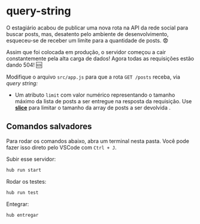 # query-string

O estagiário acabou de publicar uma nova rota na API da rede social para buscar posts, mas, desatento pelo ambiente de desenvolvimento, esqueceu-se de receber um limite para a quantidade de posts. 😨

Assim que foi colocada em produção, o servidor começou a cair constantemente pela alta carga de dados! Agora todas as requisições estão dando 504! 🆘

Modifique o arquivo `src/app.js` para que a rota `GET /posts` receba, via *query string:*

- Um atributo `limit` com valor numérico representando o tamanho máximo da lista de posts a ser entregue na resposta da requisição. Use **[slice](https://developer.mozilla.org/pt-BR/docs/Web/JavaScript/Reference/Global_Objects/Array/slice)** para limitar o tamanho da array de posts a ser devolvida .

## Comandos salvadores

Para rodar os comandos abaixo, abra um terminal nesta pasta. Você pode fazer isso direto pelo VSCode com `Ctrl + J`.


Subir esse servidor:

```bash
hub run start
```

Rodar os testes:
```bash
hub run test
```

Entegrar:
```bash
hub entregar
```